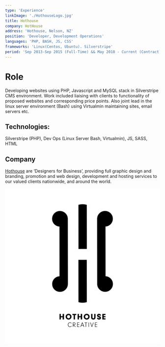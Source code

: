 ```yaml
---
type: 'Experience'
linkImage: './HothouseLogo.jpg'
title: Hothouse
company: HotHouse
address: 'Hothouse, Nelson, NZ'
position: 'Developer, Development Operations'
languages: 'PHP, BASH, JS, CSS'
frameworks: 'Linux(Centos, Ubuntu). Silverstripe'
period: 'Sep 2013-Sep 2015 (Full-Time) && May 2018 - Current (Contract)'
---
```


# Role
Developing websites using PHP, Javascript and MySQL stack in Silverstripe CMS
environment. Work included liaising with clients to functionality of proposed websites and corresponding price points. Also joint lead in the linux server environment (Bash) using Virtualmin maintaining sites, email servers etc.

## Technologies: 
Silverstripe (PHP), Dev Ops (Linux Server Bash, Virtualmin), JS, SASS, HTML

## Company
[Hothouse](https://www.hothouse.co.nz/) are ‘Designers for Business’, providing full graphic design and branding, promotion and web design, development and hosting services to our valued clients nationwide, and around the world.

![Hothouse Logo](./HothouseLogo.jpg)
